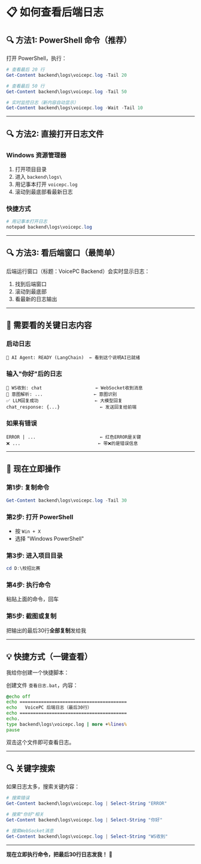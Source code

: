 # 📋 如何查看后端日志

## 🔍 方法1: PowerShell 命令（推荐）

打开 PowerShell，执行：
```powershell
# 查看最后 20 行
Get-Content backend\logs\voicepc.log -Tail 20

# 查看最后 50 行
Get-Content backend\logs\voicepc.log -Tail 50

# 实时监控日志（新内容自动显示）
Get-Content backend\logs\voicepc.log -Wait -Tail 10
```

---

## 🔍 方法2: 直接打开日志文件

### Windows 资源管理器
1. 打开项目目录
2. 进入 `backend\logs\`
3. 用记事本打开 `voicepc.log`
4. 滚动到最底部看最新日志

### 快捷方式
```powershell
# 用记事本打开日志
notepad backend\logs\voicepc.log
```

---

## 🔍 方法3: 看后端窗口（最简单）

后端运行窗口（标题：VoicePC Backend）会实时显示日志：
1. 找到后端窗口
2. 滚动到最底部
3. 看最新的日志输出

---

## 📝 需要看的关键日志内容

### 启动日志
```
🤖 AI Agent: READY (LangChain)  ← 看到这个说明AI已就绪
```

### 输入"你好"后的日志
```
📨 WS收到: chat                    ← WebSocket收到消息
🎯 意图解析: ...                   ← 意图识别
✅ LLM回复成功                     ← 大模型回复
chat_response: {...}               ← 发送回复给前端
```

### 如果有错误
```
ERROR | ...                        ← 红色ERROR是关键
❌ ...                             ← 带❌的是错误信息
```

---

## 🚨 现在立即操作

### 第1步: 复制命令
```powershell
Get-Content backend\logs\voicepc.log -Tail 30
```

### 第2步: 打开 PowerShell
- 按 `Win + X`
- 选择 "Windows PowerShell"

### 第3步: 进入项目目录
```powershell
cd D:\校招比赛
```

### 第4步: 执行命令
粘贴上面的命令，回车

### 第5步: 截图或复制
把输出的最后30行**全部复制**发给我

---

## 💡 快捷方式（一键查看）

我给你创建一个快捷脚本：

创建文件 `查看日志.bat`，内容：
```bat
@echo off
echo ========================================
echo   VoicePC 后端日志（最后30行）
echo ========================================
echo.
type backend\logs\voicepc.log | more +%lines%
pause
```

双击这个文件即可查看日志。

---

## 🔍 关键字搜索

如果日志太多，搜索关键内容：
```powershell
# 搜索错误
Get-Content backend\logs\voicepc.log | Select-String "ERROR"

# 搜索"你好"相关
Get-Content backend\logs\voicepc.log | Select-String "你好"

# 搜索WebSocket消息
Get-Content backend\logs\voicepc.log | Select-String "WS收到"
```

---

**现在立即执行命令，把最后30行日志发我！** 🚀

